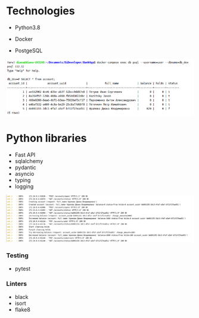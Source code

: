 # Technologies

* Python3.8

* Docker

* PostgeSQL

![Screen](https://github.com/DianaArapova/BankApp/blob/main/docs/screens/postgres_data.png)

# Python libraries

* Fast API
* sqlalchemy
* pydantic
* asyncio
* typing
* logging

![Screen](https://github.com/DianaArapova/BankApp/blob/main/docs/screens/beautiful_logs.png)


### Testing

* pytest

### Linters

* black
* isort
* flake8